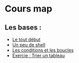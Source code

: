 # Cours map

## Les bases :

* [Le tout début](/basics)
* [Un peu de shell](/before-action)
* [Les conditions et les boucles](/condition-loop)
* [Exercie : Trier un tableau](/array-sort)